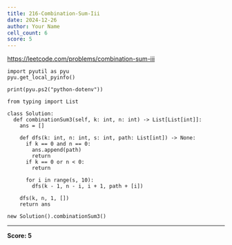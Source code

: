 ```yaml
---
title: 216-Combination-Sum-Iii
date: 2024-12-26
author: Your Name
cell_count: 6
score: 5
---
```


https://leetcode.com/problems/combination-sum-iii


```
import pyutil as pyu
pyu.get_local_pyinfo()
```


```
print(pyu.ps2("python-dotenv"))
```


```
from typing import List
```


```
class Solution:
  def combinationSum3(self, k: int, n: int) -> List[List[int]]:
    ans = []

    def dfs(k: int, n: int, s: int, path: List[int]) -> None:
      if k == 0 and n == 0:
        ans.append(path)
        return
      if k == 0 or n < 0:
        return

      for i in range(s, 10):
        dfs(k - 1, n - i, i + 1, path + [i])

    dfs(k, n, 1, [])
    return ans
```


```
new Solution().combinationSum3()
```


---
**Score: 5**